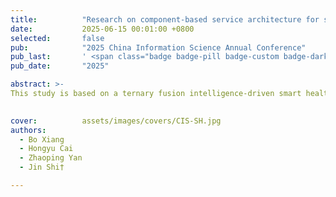 ```yaml
---
title:          "Research on component-based service architecture for smart healthcare driven by ternary fusion intelligence"
date:           2025-06-15 00:01:00 +0800
selected:       false
pub:            "2025 China Information Science Annual Conference"
pub_last:       ' <span class="badge badge-pill badge-custom badge-dark">Journal</span>'
pub_date:       "2025"

abstract: >-
This study is based on a ternary fusion intelligence-driven smart healthcare service architecture, which clarifies the operating body, logic, and intrinsic modules.

 
cover:          assets/images/covers/CIS-SH.jpg
authors:
  - Bo Xiang
  - Hongyu Cai
  - Zhaoping Yan
  - Jin Shi†

---
```

